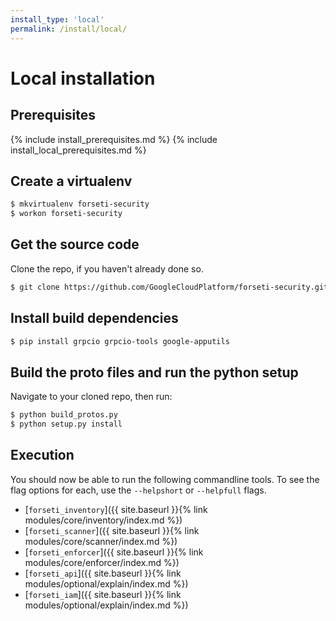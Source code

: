 ```yaml
---
install_type: 'local'
permalink: /install/local/
---
```

# Local installation
## Prerequisites
{% include install_prerequisites.md %}
{% include install_local_prerequisites.md %}

## Create a virtualenv
```sh
$ mkvirtualenv forseti-security
$ workon forseti-security
```

## Get the source code
Clone the repo, if you haven't already done so.

```sh
$ git clone https://github.com/GoogleCloudPlatform/forseti-security.git
```

## Install build dependencies

```sh
$ pip install grpcio grpcio-tools google-apputils
```

## Build the proto files and run the python setup
Navigate to your cloned repo, then run:

```sh
$ python build_protos.py
$ python setup.py install
```

## Execution
You should now be able to run the following commandline tools. To see the flag options for each, use
the `--helpshort` or `--helpfull` flags.

 * [`forseti_inventory`]({{ site.baseurl }}{% link modules/core/inventory/index.md %})
 * [`forseti_scanner`]({{ site.baseurl }}{% link modules/core/scanner/index.md %})
 * [`forseti_enforcer`]({{ site.baseurl }}{% link modules/core/enforcer/index.md %})
 * [`forseti_api`]({{ site.baseurl }}{% link modules/optional/explain/index.md %})
 * [`forseti_iam`]({{ site.baseurl }}{% link modules/optional/explain/index.md %})
